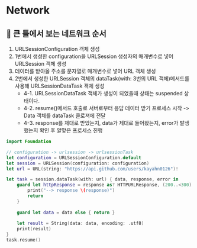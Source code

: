 # Network

## 🍎 큰 틀에서 보는 네트워크 순서
1. URLSessionConfiguration 객체 생성
2. 1번에서 생성한 configuration을 URLSession 생성자의 매개변수로 넣어 URLSession 객체 생성
3. 데이터를 받아올 주소를 문자열로 매개변수로 넣어 URL 객체 생성
4. 2번에서 생성한 URLSession 객체의 dataTask(with: 3번의 URL 객체)메서드를 사용해 URLSessionDataTask 객체 생성
    - 4-1. URLSessionDataTask 객체가 생성이 되었을때 상태는 suspended 상태이다.
    - 4-2. resume()메서드 호출로 서버로부터 응답 데이터 받기 프로세스 시작 -> Data 객체를 dataTask 클로져에 전달
    - 4-3. response를 제대로 받았는지, data가 제대로 들어왔는지, error가 발생했는지 확인 후 알맞은 프로세스 진행

```swift
import Foundation

// configuration -> urlsession -> urlsessionTask
let configuration = URLSessionConfiguration.default
let session = URLSession(configuration: configuration)
let url = URL(string: "https://api.github.com/users/kayahn0126")!

let task = session.dataTask(with: url) { data, response, error in
    guard let httpResponse = response as? HTTPURLResponse, (200..<300).contains(httpResponse.statusCode) else {
        print("--> response \(response)")
        return
    }
    
    guard let data = data else { return }
    
    let result = String(data: data, encoding: .utf8)
    print(result)
}
task.resume()
```
